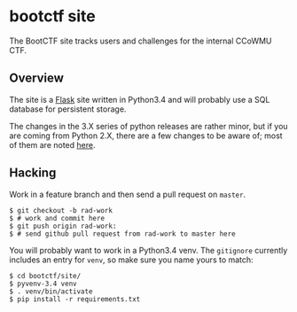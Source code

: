 # bootctf site #

The BootCTF site tracks users and challenges for the internal CCoWMU CTF.

## Overview ##

The site is a [Flask](http://flask.pocoo.org/docs/) site written in Python3.4
and will probably use a SQL database for persistent storage.

The changes in the 3.X series of python releases are rather minor, but if you
are coming from Python 2.X, there are a few changes to be aware of; most of
them are noted [here](https://docs.python.org/3/whatsnew/3.0.html).

## Hacking ##

Work in a feature branch and then send a pull request on `master`.

    $ git checkout -b rad-work
    $ # work and commit here
    $ git push origin rad-work:
    $ # send github pull request from rad-work to master here

You will probably want to work in a Python3.4 venv. The `gitignore` currently
includes an entry for `venv`, so make sure you name yours to match:

    $ cd bootctf/site/
    $ pyvenv-3.4 venv
    $ . venv/bin/activate
    $ pip install -r requirements.txt
